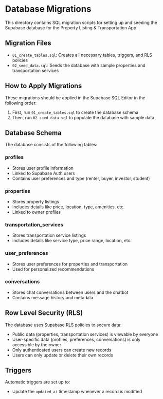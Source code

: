 # Database Migrations

This directory contains SQL migration scripts for setting up and seeding the Supabase database for the Property Listing & Transportation App.

## Migration Files

- `01_create_tables.sql`: Creates all necessary tables, triggers, and RLS policies
- `02_seed_data.sql`: Seeds the database with sample properties and transportation services

## How to Apply Migrations

These migrations should be applied in the Supabase SQL Editor in the following order:

1. First, run `01_create_tables.sql` to create the database schema
2. Then, run `02_seed_data.sql` to populate the database with sample data

## Database Schema

The database consists of the following tables:

### profiles
- Stores user profile information
- Linked to Supabase Auth users
- Contains user preferences and type (renter, buyer, investor, student)

### properties
- Stores property listings
- Includes details like price, location, type, amenities, etc.
- Linked to owner profiles

### transportation_services
- Stores transportation service listings
- Includes details like service type, price range, location, etc.

### user_preferences
- Stores user preferences for properties and transportation
- Used for personalized recommendations

### conversations
- Stores chat conversations between users and the chatbot
- Contains message history and metadata

## Row Level Security (RLS)

The database uses Supabase RLS policies to secure data:

- Public data (properties, transportation services) is viewable by everyone
- User-specific data (profiles, preferences, conversations) is only accessible by the owner
- Only authenticated users can create new records
- Users can only update or delete their own records

## Triggers

Automatic triggers are set up to:

- Update the `updated_at` timestamp whenever a record is modified 